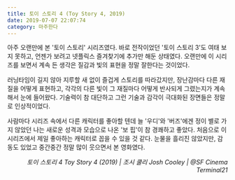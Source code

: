 ```yaml
---
title: 토이 스토리 4 (Toy Story 4, 2019)
date: 2019-07-07 22:07:74
category: 마주한다
---
```


아주 오랜만에 본 '토이 스토리' 시리즈였다. 바로 전작이었던 '토이 스토리 3'도 여태 보지 못하고, 언젠가 보려고 넷플릭스 즐겨찾기에 추가만 해둔 상태였다. 오랜만에 이 시리즈를 보면서 계속 든 생각은 질감과 빛의 표현을 정말 잘한다는 것이었다.

러닝타임이 길지 않아 지루할 새 없이 즐겁게 스토리를 따라갔지만, 장난감마다 다른 재질을 어떻게 표현하고, 각각의 다른 빛이 그 재질마다 어떻게 반사되게 그렸는지가 계속해서 눈에 들어왔다. 기술력이 참 대단하고 그런 기술과 감각이 극대화된 장면들은 정말로 인상적이었다.

사람마다 시리즈 속에서 다른 캐릭터를 좋아할 텐데 늘 '우디'와 '버즈'에겐 정이 별로 가지 않았던 나는 새로운 성격과 모습으로 나온 '보 핍'이 참 경쾌하고 좋았다. 처음으로 이 시리즈에서 제일 좋아하는 캐릭터로 꼽을 수 있을 것 같다. 눈물을 흘리진 않았지만, 감동도 있었고 중간중간 정말 많이 웃으면서 본 영화였다.

<p style="text-align:right">
  <em><em>토이 스토리 4 Toy Story 4 (2019) | 조시 쿨리
Josh Cooley</em><em>&nbsp;|&nbsp;</em>@SF Cinema Terminal21</em>
</p>
